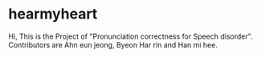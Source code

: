 # hearmyheart
Hi, This is the Project of "Pronunciation correctness for Speech disorder".<BR>
Contributors are Ahn eun jeong, Byeon Har rin and Han mi hee.<BR>
